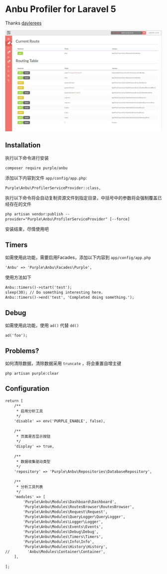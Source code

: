 # Anbu Profiler for Laravel 5

Thanks [daylerees](https://github.com/daylerees)

![Anbu Profiler](https://raw.githubusercontent.com/jhasheng/anbu/master/snapshot.jpg)

## Installation

执行以下命令进行安装

    composer require purple/anbu


添加以下内容到文件 `app/config/app.php`:

    Purple\Anbu\ProfilerServiceProvider::class,

执行以下命令将会自动复制资源文件到指定目录，中括号中的参数将会强制覆盖已经存在的文件

    php artisan vendor:publish --provider="Purple\Anbu\ProfilerServiceProvider" [--force]

安装结束，尽情使用吧

## Timers

如需使用此功能，需要启用Facades，添加以下内容到 `app/config/app.php` 

    'Anbu' => 'Purple\Anbu\Facades\Purple',

使用方法如下

    Anbu::timers()->start('test');
    sleep(30); // Do something interesting here.
    Anbu::timers()->end('test', 'Completed doing something.');

## Debug 

如需使用此功能，使用 `ad()` 代替 `dd()` 

    ad('foo');
   
## Problems?

如何清除数据，清除数据采用  `truncate` ，将会重置自增主键

    php artisan purple:clear


## Configuration

```
return [
    /**
     * 启用分析工具
     */
    'disable' => env('PURPLE_ENABLE', false),

    /**
     * 页面是否显示按钮
     */
    'display' => true,

    /**
     * 数据收集驱动类型
     */
    'repository' => 'Purple\Anbu\Repositories\DatabaseRepository',

    /**
     * 分析工具列表
     */
    'modules' => [
        'Purple\Anbu\Modules\Dashboard\Dashboard',
        'Purple\Anbu\Modules\RoutesBrowser\RoutesBrowser',
        'Purple\Anbu\Modules\Request\Request',
        'Purple\Anbu\Modules\QueryLogger\QueryLogger',
        'Purple\Anbu\Modules\Logger\Logger',
        'Purple\Anbu\Modules\Events\Events',
        'Purple\Anbu\Modules\Debug\Debug',
        'Purple\Anbu\Modules\Timers\Timers',
        'Purple\Anbu\Modules\Info\Info',
        'Purple\Anbu\Modules\History\History',
//        'Anbu\Modules\Container\Container',
    ],
    
];
```